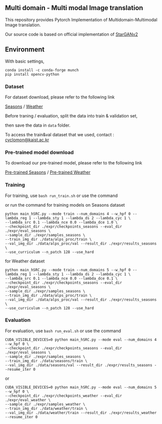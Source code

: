 ## Multi domain - Multi modal Image translation

This repository provides Pytorch Implementation of Multidomain-Multimodal Image translation.

Our source code is based on official implementation of [StarGANv2](https://github.com/clovaai/stargan-v2)

## Environment
With basic settings,
```
conda install -c conda-forge munch
pip install opencv-python
```

### Dataset

For dataset download, please refer to the following link 

[Seasons](https://github.com/AAnoosheh/ComboGAN) / [Weather](https://ieee-dataport.org/documents/five-class-weather-image-dataset)

Before traning / evaluation, split the data into train & validation set,

then save the data in ```data``` folder.

To access the train&val dataset that we used, contact : cyclomon@kaist.ac.kr 

### Pre-trained model download

To download our pre-trained model, please refer to the following link

[Pre-trained Seasons](https://drive.google.com/file/d/1885ZJk4wFI5UKWW_o-2seF8vkMu1jXGt/view?usp=sharing) / [Pre-trained Weather](https://drive.google.com/file/d/106Y5ssK5WickKsttPYhZgx8OtYYSkLOy/view?usp=sharing)

### Training 

For training, use ```bash run_train.sh``` or use the command

or run the command for training models on Seasons dataset

```
python main_hSRC.py --mode train --num_domains 4 --w_hpf 0 --lambda_reg 1 --lambda_sty 1 --lambda_ds 2 --lambda_cyc 1 \
--lambda_src 0.1 --lambda_nce 0.0 --lambda_dce 1.0 \
--checkpoint_dir ./expr/checkpoints_seasons --eval_dir ./expr/eval_seasons \
--sample_dir ./expr/samples_seasons \
--train_img_dir ./data/alps_proc/train \
--val_img_dir ./data/alps_proc/val --result_dir ./expr/results_seasons \
--use_curriculum --n_patch 128 --use_hard
```

for Weather dataset

```
python main_hSRC.py --mode train --num_domains 5 --w_hpf 0 --lambda_reg 1 --lambda_sty 1 --lambda_ds 2 --lambda_cyc 1 \
--lambda_src 0.1 --lambda_nce 0.0 --lambda_dce 0.1 \
--checkpoint_dir ./expr/checkpoints_seasons --eval_dir ./expr/eval_seasons \
--sample_dir ./expr/samples_seasons \
--train_img_dir ./data/alps_proc/train \
--val_img_dir ./data/alps_proc/val --result_dir ./expr/results_seasons \
--use_curriculum --n_patch 128 --use_hard
```

### Evaluation

For evaluation, use ```bash run_eval.sh``` or use the command

```
CUDA_VISIBLE_DEVICES=0 python main_hSRC.py --mode eval --num_domains 4 --w_hpf 0 \
--checkpoint_dir ./expr/checkpoints_seasons --eval_dir ./expr/eval_seasons \
--sample_dir ./expr/samples_seasons \
--train_img_dir ./data/seasons/train \
--val_img_dir ./data/seasons/val --result_dir ./expr/results_seasons --resume_iter 0
```

or 

```
CUDA_VISIBLE_DEVICES=0 python main_hSRC.py --mode eval --num_domains 5 --w_hpf 0 \
--checkpoint_dir ./expr/checkpoints_weather --eval_dir ./expr/eval_weather \
--sample_dir ./expr/samples_weather \
--train_img_dir ./data/weather/train \
--val_img_dir ./data/weather/train --result_dir ./expr/results_weather --resume_iter 0
```

